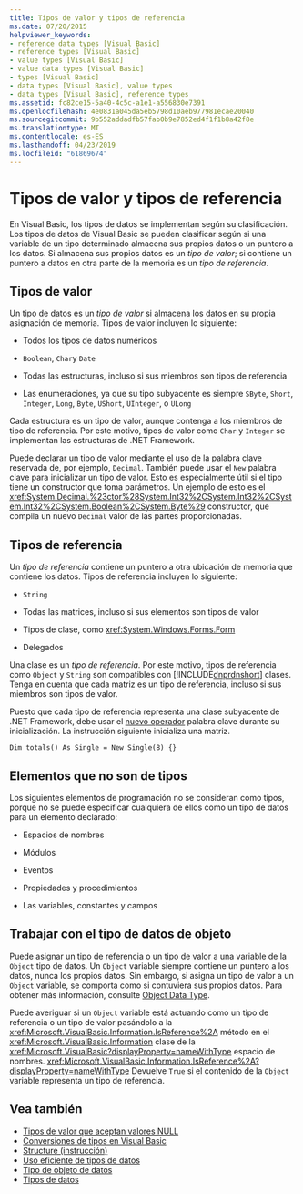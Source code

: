 ```yaml
---
title: Tipos de valor y tipos de referencia
ms.date: 07/20/2015
helpviewer_keywords:
- reference data types [Visual Basic]
- reference types [Visual Basic]
- value types [Visual Basic]
- value data types [Visual Basic]
- types [Visual Basic]
- data types [Visual Basic], value types
- data types [Visual Basic], reference types
ms.assetid: fc82ce15-5a40-4c5c-a1e1-a556830e7391
ms.openlocfilehash: 4e0831a045da5eb5798d10aeb977981ecae20040
ms.sourcegitcommit: 9b552addadfb57fab0b9e7852ed4f1f1b8a42f8e
ms.translationtype: MT
ms.contentlocale: es-ES
ms.lasthandoff: 04/23/2019
ms.locfileid: "61869674"
---
```

# <a name="value-types-and-reference-types"></a>Tipos de valor y tipos de referencia
En Visual Basic, los tipos de datos se implementan según su clasificación. Los tipos de datos de Visual Basic se pueden clasificar según si una variable de un tipo determinado almacena sus propios datos o un puntero a los datos. Si almacena sus propios datos es un *tipo de valor*; si contiene un puntero a datos en otra parte de la memoria es un *tipo de referencia*.  
  
## <a name="value-types"></a>Tipos de valor  
 Un tipo de datos es un *tipo de valor* si almacena los datos en su propia asignación de memoria. Tipos de valor incluyen lo siguiente:  
  
-   Todos los tipos de datos numéricos  
  
-   `Boolean`, `Char`y `Date`  
  
-   Todas las estructuras, incluso si sus miembros son tipos de referencia  
  
-   Las enumeraciones, ya que su tipo subyacente es siempre `SByte`, `Short`, `Integer`, `Long`, `Byte`, `UShort`, `UInteger`, o `ULong`  
  
 Cada estructura es un tipo de valor, aunque contenga a los miembros de tipo de referencia. Por este motivo, tipos de valor como `Char` y `Integer` se implementan las estructuras de .NET Framework.  
  
 Puede declarar un tipo de valor mediante el uso de la palabra clave reservada de, por ejemplo, `Decimal`. También puede usar el `New` palabra clave para inicializar un tipo de valor. Esto es especialmente útil si el tipo tiene un constructor que toma parámetros. Un ejemplo de esto es el <xref:System.Decimal.%23ctor%28System.Int32%2CSystem.Int32%2CSystem.Int32%2CSystem.Boolean%2CSystem.Byte%29> constructor, que compila un nuevo `Decimal` valor de las partes proporcionadas.  
  
## <a name="reference-types"></a>Tipos de referencia  
 Un *tipo de referencia* contiene un puntero a otra ubicación de memoria que contiene los datos. Tipos de referencia incluyen lo siguiente:  
  
-   `String`  
  
-   Todas las matrices, incluso si sus elementos son tipos de valor  
  
-   Tipos de clase, como <xref:System.Windows.Forms.Form>  
  
-   Delegados  
  
 Una clase es un *tipo de referencia*. Por este motivo, tipos de referencia como `Object` y `String` son compatibles con [!INCLUDE[dnprdnshort](~/includes/dnprdnshort-md.md)] clases. Tenga en cuenta que cada matriz es un tipo de referencia, incluso si sus miembros son tipos de valor.  
  
 Puesto que cada tipo de referencia representa una clase subyacente de .NET Framework, debe usar el [nuevo operador](../../../../visual-basic/language-reference/operators/new-operator.md) palabra clave durante su inicialización. La instrucción siguiente inicializa una matriz.  
  
```  
Dim totals() As Single = New Single(8) {}  
```  
  
## <a name="elements-that-are-not-types"></a>Elementos que no son de tipos  
 Los siguientes elementos de programación no se consideran como tipos, porque no se puede especificar cualquiera de ellos como un tipo de datos para un elemento declarado:  
  
-   Espacios de nombres  
  
-   Módulos  
  
-   Eventos  
  
-   Propiedades y procedimientos  
  
-   Las variables, constantes y campos  
  
## <a name="working-with-the-object-data-type"></a>Trabajar con el tipo de datos de objeto  
 Puede asignar un tipo de referencia o un tipo de valor a una variable de la `Object` tipo de datos. Un `Object` variable siempre contiene un puntero a los datos, nunca los propios datos. Sin embargo, si asigna un tipo de valor a un `Object` variable, se comporta como si contuviera sus propios datos. Para obtener más información, consulte [Object Data Type](../../../../visual-basic/language-reference/data-types/object-data-type.md).  
  
 Puede averiguar si un `Object` variable está actuando como un tipo de referencia o un tipo de valor pasándolo a la <xref:Microsoft.VisualBasic.Information.IsReference%2A> método en el <xref:Microsoft.VisualBasic.Information> clase de la <xref:Microsoft.VisualBasic?displayProperty=nameWithType> espacio de nombres. <xref:Microsoft.VisualBasic.Information.IsReference%2A?displayProperty=nameWithType> Devuelve `True` si el contenido de la `Object` variable representa un tipo de referencia.  
  
## <a name="see-also"></a>Vea también

- [Tipos de valor que aceptan valores NULL](../../../../visual-basic/programming-guide/language-features/data-types/nullable-value-types.md)
- [Conversiones de tipos en Visual Basic](../../../../visual-basic/programming-guide/language-features/data-types/type-conversions.md)
- [Structure (instrucción)](../../../../visual-basic/language-reference/statements/structure-statement.md)
- [Uso eficiente de tipos de datos](../../../../visual-basic/programming-guide/language-features/data-types/efficient-use-of-data-types.md)
- [Tipo de objeto de datos](../../../../visual-basic/language-reference/data-types/object-data-type.md)
- [Tipos de datos](../../../../visual-basic/programming-guide/language-features/data-types/index.md)
